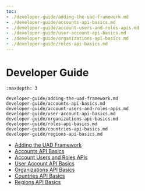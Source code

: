 ```yaml
---
toc:
- ./developer-guide/adding-the-uad-framework.md
- ./developer-guide/accounts-api-basics.md
- ./developer-guide/account-users-and-roles-apis.md
- ./developer-guide/user-account-api-basics.md
- ./developer-guide/organizations-api-basics.md
- ./developer-guide/roles-api-basics.md
---
```

# Developer Guide

```{toctree}
:maxdepth: 3

developer-guide/adding-the-uad-framework.md
developer-guide/accounts-api-basics.md
developer-guide/account-users-and-roles-apis.md
developer-guide/user-account-api-basics.md
developer-guide/organizations-api-basics.md
developer-guide/roles-api-basics.md
developer-guide/countries-api-basics.md
developer-guide/regions-api-basics.md
```

- [Adding the UAD Framework](./developer-guide/adding-the-uad-framework.md)
- [Accounts API Basics](./developer-guide/accounts-api-basics.md)
- [Account Users and Roles APIs](./developer-guide/account-users-and-roles-apis.md)
- [User Account API Basics](./developer-guide/user-account-api-basics.md)
- [Organizations API Basics](./developer-guide/organizations-api-basics.md)
- [Countries API Basics](./developer-guide/countries-api-basics.md)
- [Regions API Basics](./developer-guide/regions-api-basics.md)